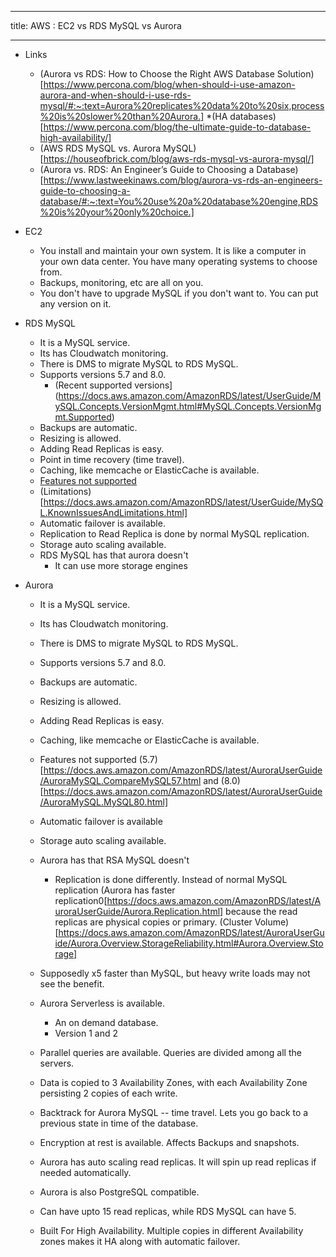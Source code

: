 --------
title: AWS : EC2 vs RDS MySQL vs Aurora

--------

* Links
    * (Aurora vs RDS: How to Choose the Right AWS Database Solution) [https://www.percona.com/blog/when-should-i-use-amazon-aurora-and-when-should-i-use-rds-mysql/#:~:text=Aurora%20replicates%20data%20to%20six,process%20is%20slower%20than%20Aurora.]
    *(HA databases)[https://www.percona.com/blog/the-ultimate-guide-to-database-high-availability/]
    * (AWS RDS MySQL vs. Aurora MySQL) [https://houseofbrick.com/blog/aws-rds-mysql-vs-aurora-mysql/]
    * (Aurora vs. RDS: An Engineer’s Guide to Choosing a Database)[https://www.lastweekinaws.com/blog/aurora-vs-rds-an-engineers-guide-to-choosing-a-database/#:~:text=You%20use%20a%20database%20engine,RDS%20is%20your%20only%20choice.]

* EC2
    * You install and maintain your own system. It is like a computer in your own data center. You have many operating systems to choose from. 
    * Backups, monitoring, etc are all on you.
    * You don't have to upgrade MySQL if you don't want to. You can put any version on it.

* RDS MySQL
    * It is a MySQL service.
    * Its has Cloudwatch monitoring.
    * There is DMS to migrate MySQL to RDS MySQL.
    * Supports versions 5.7 and 8.0.
       * (Recent supported versions](https://docs.aws.amazon.com/AmazonRDS/latest/UserGuide/MySQL.Concepts.VersionMgmt.html#MySQL.Concepts.VersionMgmt.Supported)
    * Backups are automatic.
    * Resizing is allowed.
    * Adding Read Replicas is easy.
    * Point in time recovery (time travel).
    * Caching, like memcache or ElasticCache is available.
    * [Features not supported](https://docs.aws.amazon.com/AmazonRDS/latest/UserGuide/MySQL.Concepts.FeatureSupport.html#MySQL.Concepts.Features)
    * (Limitations)[https://docs.aws.amazon.com/AmazonRDS/latest/UserGuide/MySQL.KnownIssuesAndLimitations.html]
    * Automatic failover is available. 
    * Replication to Read Replica is done by normal MySQL replication.
    * Storage auto scaling available.
    * RDS MySQL has that aurora doesn't
        * It can use more storage engines

* Aurora
    * It is a MySQL service.
    * Its has Cloudwatch monitoring.
    * There is DMS to migrate MySQL to RDS MySQL.
    * Supports versions 5.7 and 8.0.
    * Backups are automatic.
    * Resizing is allowed.
    * Adding Read Replicas is easy.
    * Caching, like memcache or ElasticCache is available.
    * Features not supported (5.7)[https://docs.aws.amazon.com/AmazonRDS/latest/AuroraUserGuide/AuroraMySQL.CompareMySQL57.html
    and (8.0)[https://docs.aws.amazon.com/AmazonRDS/latest/AuroraUserGuide/AuroraMySQL.MySQL80.html]
    * Automatic failover is available
    * Storage auto scaling available.

    * Aurora has that RSA MySQL doesn't
        * Replication is done differently. Instead of normal MySQL replication (Aurora has faster replication0[https://docs.aws.amazon.com/AmazonRDS/latest/AuroraUserGuide/Aurora.Replication.html] because the read replicas are physical copies or primary. (Cluster Volume)[https://docs.aws.amazon.com/AmazonRDS/latest/AuroraUserGuide/Aurora.Overview.StorageReliability.html#Aurora.Overview.Storage]
	* Supposedly x5 faster than MySQL, but heavy write loads may not see the benefit. 
	* Aurora Serverless is available.
	    * An on demand database.
	    * Version 1 and 2
	* Parallel queries are available. Queries are divided among all the servers.
	* Data is copied to 3 Availability Zones, with each Availability Zone persisting 2 copies of each write.
	* Backtrack for Aurora MySQL -- time travel. Lets you go back to a previous state in time of the database.
	* Encryption at rest is available. Affects Backups and snapshots.
	* Aurora has auto scaling read replicas. It will spin up read replicas if needed automatically.
	* Aurora is also PostgreSQL compatible.
	* Can have upto 15 read replicas, while RDS MySQL can have 5.
	* Built For High Availability. Multiple copies in different Availability zones makes it HA along with automatic failover. 
	


	
    
